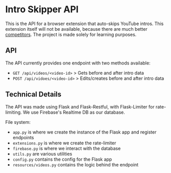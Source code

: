 # Intro Skipper API

This is the API for a browser extension that auto-skips YouTube intros. This extension itself will not be available, 
because there are much better [competitors](https://github.com/ajayyy/SponsorBlock). The project is made solely for 
learning purposes.

## API

The API currently provides one endpoint with two methods available: 
- `GET /api/videos/<video-id>` > Gets before and after intro data
- `POST /api/vidoes/<video-id>` > Edits/creates before and after intro data

## Technical Details

The API was made using Flask and Flask-Restful, with Flask-Limiter for rate-limiting. We use Firebase's Realtime DB as
our database.

File system:
- `app.py` is where we create the instance of the Flask app and register endpoints
- `extensions.py` is where we create the rate-limiter
- `firebase.py` is where we interact with the database
- `utils.py` are various utilities
- `config.py` contains the config for the Flask app
- `resources/videos.py` contains the logic behind the endpoint
